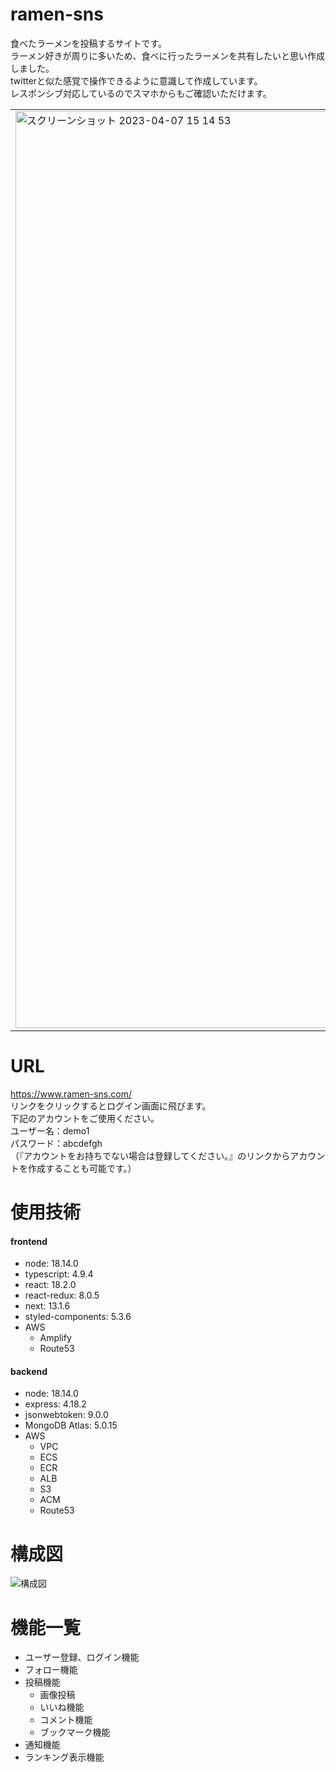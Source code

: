 # ramen-sns
食べたラーメンを投稿するサイトです。<br>
ラーメン好きが周りに多いため、食べに行ったラーメンを共有したいと思い作成しました。<br>
twitterと似た感覚で操作できるように意識して作成しています。<br>
レスポンシブ対応しているのでスマホからもご確認いただけます。<br>
<table><tr><td>
<img width="1467" alt="スクリーンショット 2023-04-07 15 14 53" src="https://user-images.githubusercontent.com/110725851/230566937-39df9b62-a5d5-4c75-ae4a-0696f16eed38.png">
</td></tr></table>

# URL
https://www.ramen-sns.com/<br>
リンクをクリックするとログイン画面に飛びます。<br>
下記のアカウントをご使用ください。<br>
ユーザー名：demo1<br>
パスワード：abcdefgh<br>
（『アカウントをお持ちでない場合は登録してください。』のリンクからアカウントを作成することも可能です。）<br>

# 使用技術
#### frontend
- node: 18.14.0
- typescript: 4.9.4
- react: 18.2.0
- react-redux: 8.0.5
- next: 13.1.6
- styled-components: 5.3.6
- AWS
  - Amplify
  - Route53

#### backend
- node: 18.14.0
- express: 4.18.2
- jsonwebtoken: 9.0.0
- MongoDB Atlas: 5.0.15
- AWS
  - VPC
  - ECS
  - ECR
  - ALB
  - S3
  - ACM
  - Route53

# 構成図
![構成図](https://user-images.githubusercontent.com/110725851/230565077-fbb0d29e-ebf7-4e41-a8cd-71142a367e50.png)

# 機能一覧
- ユーザー登録、ログイン機能
- フォロー機能
- 投稿機能
  - 画像投稿
  - いいね機能
  - コメント機能
  - ブックマーク機能
- 通知機能
- ランキング表示機能
